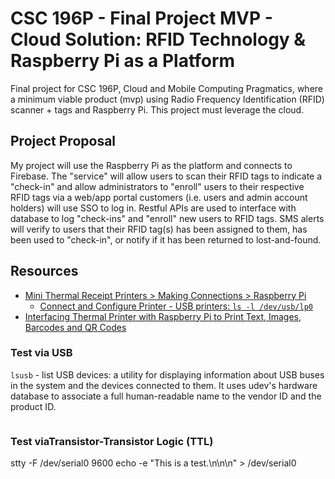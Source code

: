 # CSC 196P - Final Project MVP - Cloud Solution: RFID Technology & Raspberry Pi as a Platform

Final project for CSC 196P, Cloud and Mobile Computing Pragmatics, where a minimum viable product (mvp) using Radio Frequency Identification (RFID) scanner + tags and Raspberry Pi. This project must leverage the cloud.

## Project Proposal

My project will use the Raspberry Pi as the platform and connects to Firebase.
The "service" will allow users to scan their RFID tags to indicate a "check-in"
and allow administrators to "enroll" users to their respective RFID tags via a
web/app portal customers (i.e. users and admin account holders) will use SSO to
log in. Restful APIs are used to interface with database to log "check-ins" and
"enroll" new users to RFID tags. SMS alerts will verify to users that their
RFID tag(s) has been assigned to them, has been used to "check-in", or notify
if it has been returned to lost-and-found.


## Resources

- [Mini Thermal Receipt Printers > Making Connections > Raspberry Pi](https://learn.adafruit.com/mini-thermal-receipt-printer/making-connections#to-raspberry-pi-3133486)
  - [Connect and Configure Printer - USB printers: `ls -l /dev/usb/lp0`](https://learn.adafruit.com/networked-thermal-printer-using-cups-and-raspberry-pi/connect-and-configure-printer#:~:text=USB%20printers%20may%20present%20themselves%20to%20the%20system%20differently%20depending%20which%20USB%2Dto%2Dserial%20chip%20they%20use%20internally.)
- [Interfacing Thermal Printer with Raspberry Pi to Print Text, Images, Barcodes and QR Codes](https://circuitdigest.com/microcontroller-projects/thermal-printer-interfacing-with-raspberry-pi-zero-to-print-text-images-and-bar-codes)

### Test via USB

`lsusb` - list USB devices: a  utility  for  displaying information about USB
buses in the system and the devices connected to them. It uses udev's hardware
database to associate a full human-readable name to the vendor ID and the
product ID.



```bash

```

### Test viaTransistor-Transistor Logic (TTL)
stty -F /dev/serial0 9600
echo -e "This is a test.\\n\\n\\n" > /dev/serial0
